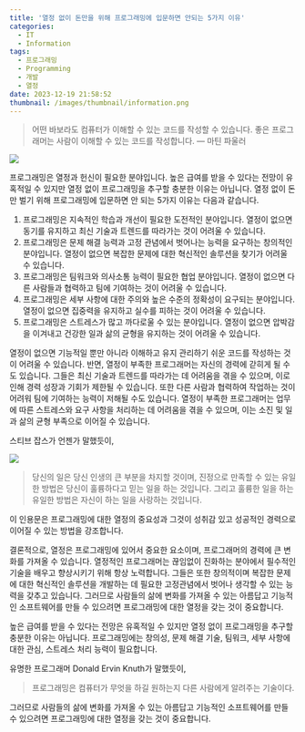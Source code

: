 ```yaml
---
title: '열정 없이 돈만을 위해 프로그래밍에 입문하면 안되는 5가지 이유'
categories:
  - IT
  - Information
tags:
  - 프로그래밍
  - Programming
  - 개발
  - 열정
date: 2023-12-19 21:58:52
thumbnail: /images/thumbnail/information.png
---
```


> 어떤 바보라도 컴퓨터가 이해할 수 있는 코드를 작성할 수 있습니다. 좋은 프로그래머는 사람이 이해할 수 있는 코드를 작성합니다. — 마틴 파울러

![](/images/header/info-7.png)

프로그래밍은 열정과 헌신이 필요한 분야입니다. 높은 급여를 받을 수 있다는 전망이 유혹적일 수 있지만 열정 없이 프로그래밍을 추구할 충분한 이유는 아닙니다. 열정 없이 돈만 벌기 위해 프로그래밍에 입문하면 안 되는 5가지 이유는 다음과 같습니다.

1. 프로그래밍은 지속적인 학습과 개선이 필요한 도전적인 분야입니다. 열정이 없으면 동기를 유지하고 최신 기술과 트렌드를 따라가는 것이 어려울 수 있습니다.
   <br/>
2. 프로그래밍은 문제 해결 능력과 고정 관념에서 벗어나는 능력을 요구하는 창의적인 분야입니다. 열정이 없으면 복잡한 문제에 대한 혁신적인 솔루션을 찾기가 어려울 수 있습니다.
   <br/>
3. 프로그래밍은 팀워크와 의사소통 능력이 필요한 협업 분야입니다. 열정이 없으면 다른 사람들과 협력하고 팀에 기여하는 것이 어려울 수 있습니다.
   <br/>
4. 프로그래밍은 세부 사항에 대한 주의와 높은 수준의 정확성이 요구되는 분야입니다. 열정이 없으면 집중력을 유지하고 실수를 피하는 것이 어려울 수 있습니다.
   <br/>
5. 프로그래밍은 스트레스가 많고 까다로울 수 있는 분야입니다. 열정이 없으면 압박감을 이겨내고 건강한 일과 삶의 균형을 유지하는 것이 어려울 수 있습니다.

열정이 없으면 기능적일 뿐만 아니라 이해하고 유지 관리하기 쉬운 코드를 작성하는 것이 어려울 수 있습니다. 반면, 열정이 부족한 프로그래머는 자신의 경력에 갇히게 될 수도 있습니다. 그들은 최신 기술과 트렌드를 따라가는 데 어려움을 겪을 수 있으며, 이로 인해 경력 성장과 기회가 제한될 수 있습니다. 또한 다른 사람과 협력하여 작업하는 것이 어려워 팀에 기여하는 능력이 저해될 수도 있습니다. 열정이 부족한 프로그래머는 업무에 따른 스트레스와 요구 사항을 처리하는 데 어려움을 겪을 수 있으며, 이는 소진 및 일과 삶의 균형 부족으로 이어질 수 있습니다.

스티브 잡스가 언젠가 말했듯이,

![](/images/header/info-7_1.png)

> 당신의 일은 당신 인생의 큰 부분을 차지할 것이며, 진정으로 만족할 수 있는 유일한 방법은 당신이 훌륭하다고 믿는 일을 하는 것입니다. 그리고 훌륭한 일을 하는 유일한 방법은 자신이 하는 일을 사랑하는 것입니다.

이 인용문은 프로그래밍에 대한 열정의 중요성과 그것이 성취감 있고 성공적인 경력으로 이어질 수 있는 방법을 강조합니다.

결론적으로, 열정은 프로그래밍에 있어서 중요한 요소이며, 프로그래머의 경력에 큰 변화를 가져올 수 있습니다. 열정적인 프로그래머는 끊임없이 진화하는 분야에서 필수적인 기술을 배우고 향상시키기 위해 항상 노력합니다. 그들은 또한 창의적이며 복잡한 문제에 대한 혁신적인 솔루션을 개발하는 데 필요한 고정관념에서 벗어나 생각할 수 있는 능력을 갖추고 있습니다. 그러므로 사람들의 삶에 변화를 가져올 수 있는 아름답고 기능적인 소프트웨어를 만들 수 있으려면 프로그래밍에 대한 열정을 갖는 것이 중요합니다.

높은 급여를 받을 수 있다는 전망은 유혹적일 수 있지만 열정 없이 프로그래밍을 추구할 충분한 이유는 아닙니다. 프로그래밍에는 창의성, 문제 해결 기술, 팀워크, 세부 사항에 대한 관심, 스트레스 처리 능력이 필요합니다.

유명한 프로그래머 Donald Ervin Knuth가 말했듯이,

> 프로그래밍은 컴퓨터가 무엇을 하길 원하는지 다른 사람에게 알려주는 기술이다.

그러므로 사람들의 삶에 변화를 가져올 수 있는 아름답고 기능적인 소프트웨어를 만들 수 있으려면 프로그래밍에 대한 열정을 갖는 것이 중요합니다.
